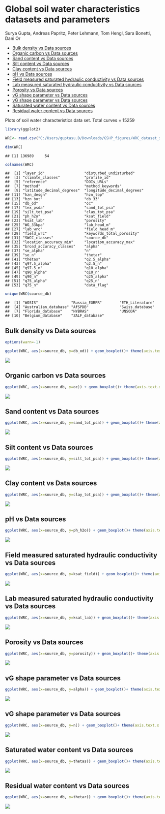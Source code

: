 Global soil water characteristics datasets and parameters
================
Surya Gupta, Andreas Papritz, Peter Lehmann, Tom Hengl, Sara Bonetti,
Dani Or

-   [Bulk density vs Data sources](#bulk-density-vs-data-sources)
-   [Organic carbon vs Data sources](#organic-carbon-vs-data-sources)
-   [Sand content vs Data sources](#sand-content-vs-data-sources)
-   [Silt content vs Data sources](#silt-content-vs-data-sources)
-   [Clay content vs Data sources](#clay-content-vs-data-sources)
-   [pH vs Data sources](#ph-vs-data-sources)
-   [Field measured saturated hydraulic conductivity vs Data
    sources](#field-measured-saturated-hydraulic-conductivity-vs-data-sources)
-   [Lab measured saturated hydraulic conductivity vs Data
    sources](#lab-measured-saturated-hydraulic-conductivity-vs-data-sources)
-   [Porosity vs Data sources](#porosity-vs-data-sources)
-   [vG shape parameter vs Data
    sources](#vg-shape-parameter-vs-data-sources)
-   [vG shape parameter vs Data
    sources](#vg-shape-parameter-vs-data-sources-1)
-   [Saturated water content vs Data
    sources](#saturated-water-content-vs-data-sources)
-   [Residual water content vs Data
    sources](#residual-water-content-vs-data-sources)

Plots of soil water characteristics data set. Total curves = 15259

``` r
library(ggplot2)

WRC<- read.csv("C:/Users/guptasu.D/Downloads/GSHP_figures/WRC_dataset_surya_et_al_2021_final.csv")

dim(WRC)
```

    ## [1] 136989     54

``` r
colnames(WRC)
```

    ##  [1] "layer_id"                  "disturbed_undisturbed"    
    ##  [3] "climate_classes"           "profile_id"               
    ##  [5] "reference"                 "DOIs_URLs"                
    ##  [7] "method"                    "method_keywords"          
    ##  [9] "latitude_decimal_degrees"  "longitude_decimal_degrees"
    ## [11] "hzn_desgn"                 "hzn_top"                  
    ## [13] "hzn_bot"                   "db_33"                    
    ## [15] "db_od"                     "oc"                       
    ## [17] "tex_psda"                  "sand_tot_psa"             
    ## [19] "silt_tot_psa"              "clay_tot_psa"             
    ## [21] "ph_h2o"                    "ksat_field"               
    ## [23] "ksat_lab"                  "porosity"                 
    ## [25] "WG_33kpa"                  "lab_head_m"               
    ## [27] "lab_wrc"                   "field_head_m"             
    ## [29] "field_wrc"                 "keywords_total_porosity"  
    ## [31] "SWCC_classes"              "source_db"                
    ## [33] "location_accuracy_min"     "location_accuracy_max"    
    ## [35] "broad_accuracy_classes"    "alpha"                    
    ## [37] "se_alpha"                  "n"                        
    ## [39] "se_n"                      "thetar"                   
    ## [41] "thetas"                    "q2.5_alpha"               
    ## [43] "q97.5_alpha"               "q2.5_n"                   
    ## [45] "q97.5_n"                   "q10_alpha"                
    ## [47] "q90_alpha"                 "q10_n"                    
    ## [49] "q90_n"                     "q25_alpha"                
    ## [51] "q75_alpha"                 "q25_n"                    
    ## [53] "q75_n"                     "data_flag"

``` r
unique(WRC$source_db)
```

    ##  [1] "WOSIS"               "Russia_EGRPR"        "ETH_Literature"     
    ##  [4] "Australian_database" "AfSPDB"              "Swiss_database"     
    ##  [7] "Florida_database"    "HYBRAS"              "UNSODA"             
    ## [10] "Belgium_database"    "ZALF_database"

## Bulk density vs Data sources

``` r
options(warn=-1)

ggplot(WRC, aes(x=source_db, y=db_od)) + geom_boxplot()+ theme(axis.text.x = element_text(angle = 90, hjust = 1))+labs( y= expression(paste("db_od [", g/cm^{3},"]")), x = expression(paste("source_db [-]" )))
```

![](Dataset_graphs1_files/figure-gfm/unnamed-chunk-1-1.png)<!-- -->

## Organic carbon vs Data sources

``` r
ggplot(WRC, aes(x=source_db, y=oc)) + geom_boxplot()+ theme(axis.text.x = element_text(angle = 90, hjust = 1))+labs( y= expression(paste("oc [% carbon of dry mass]")), x = expression(paste("source_db [-]" )))
```

![](Dataset_graphs1_files/figure-gfm/unnamed-chunk-2-1.png)<!-- -->

## Sand content vs Data sources

``` r
ggplot(WRC, aes(x=source_db, y=sand_tot_psa)) + geom_boxplot()+ theme(axis.text.x = element_text(angle = 90, hjust = 1))+labs( y= expression(paste("sand_tot_psa [dekagram/kg]")), x = expression(paste("source_db [-]" )))
```

![](Dataset_graphs1_files/figure-gfm/unnamed-chunk-3-1.png)<!-- -->

## Silt content vs Data sources

``` r
ggplot(WRC, aes(x=source_db, y=silt_tot_psa)) + geom_boxplot()+ theme(axis.text.x = element_text(angle = 90, hjust = 1))+labs( y= expression(paste("silt_tot_psa [dekagram/kg]")), x = expression(paste("source_db [-]" )))
```

![](Dataset_graphs1_files/figure-gfm/unnamed-chunk-4-1.png)<!-- -->

## Clay content vs Data sources

``` r
ggplot(WRC, aes(x=source_db, y=clay_tot_psa)) + geom_boxplot()+ theme(axis.text.x = element_text(angle = 90, hjust = 1))+labs( y= expression(paste("clay_tot_psa [dekagram/kg]")), x = expression(paste("source_db [-]" )))
```

![](Dataset_graphs1_files/figure-gfm/unnamed-chunk-5-1.png)<!-- -->

## pH vs Data sources

``` r
ggplot(WRC, aes(x=source_db, y=ph_h2o)) + geom_boxplot()+ theme(axis.text.x = element_text(angle = 90, hjust = 1))+labs( y= expression(paste("ph_h2o [-]")), x = expression(paste("source_db [-]" )))
```

![](Dataset_graphs1_files/figure-gfm/unnamed-chunk-6-1.png)<!-- -->

## Field measured saturated hydraulic conductivity vs Data sources

``` r
ggplot(WRC, aes(x=source_db, y=ksat_field)) + geom_boxplot()+ theme(axis.text.x = element_text(angle = 90, hjust = 1))+labs( y= expression(paste("ksat_field [cm/day]")), x = expression(paste("source_db [-]" )))
```

![](Dataset_graphs1_files/figure-gfm/unnamed-chunk-7-1.png)<!-- -->

## Lab measured saturated hydraulic conductivity vs Data sources

``` r
ggplot(WRC, aes(x=source_db, y=ksat_lab)) + geom_boxplot()+ theme(axis.text.x = element_text(angle = 90, hjust = 1))+labs( y= expression(paste("ksat_lab [cm/day]")), x = expression(paste("source_db [-]" )))
```

![](Dataset_graphs1_files/figure-gfm/unnamed-chunk-8-1.png)<!-- -->

## Porosity vs Data sources

``` r
ggplot(WRC, aes(x=source_db, y=porosity)) + geom_boxplot()+ theme(axis.text.x = element_text(angle = 90, hjust = 1))+labs( y= expression(paste("porosity [", m^{3}/m^{3},"]")), x = expression(paste("source_db [-]" )))
```

![](Dataset_graphs1_files/figure-gfm/unnamed-chunk-9-1.png)<!-- -->

## vG shape parameter vs Data sources

``` r
ggplot(WRC, aes(x=source_db, y=alpha)) + geom_boxplot()+ theme(axis.text.x = element_text(angle = 90, hjust = 1))+labs( y= expression(paste("alpha [1/m]")), x = expression(paste("source_db [-]" )))
```

![](Dataset_graphs1_files/figure-gfm/unnamed-chunk-10-1.png)<!-- -->

## vG shape parameter vs Data sources

``` r
ggplot(WRC, aes(x=source_db, y=n)) + geom_boxplot()+ theme(axis.text.x = element_text(angle = 90, hjust = 1))+labs( y= expression(paste("n [-]")), x = expression(paste("source_db [-]" )))
```

![](Dataset_graphs1_files/figure-gfm/unnamed-chunk-11-1.png)<!-- -->

## Saturated water content vs Data sources

``` r
ggplot(WRC, aes(x=source_db, y=thetas)) + geom_boxplot()+ theme(axis.text.x = element_text(angle = 90, hjust = 1))+labs( y= expression(paste("thetas [", m^{3}/m^{3},"]")), x = expression(paste("source_db [-]" )))
```

![](Dataset_graphs1_files/figure-gfm/unnamed-chunk-12-1.png)<!-- -->

## Residual water content vs Data sources

``` r
ggplot(WRC, aes(x=source_db, y=thetar)) + geom_boxplot()+ theme(axis.text.x = element_text(angle = 90, hjust = 1))+labs( y= expression(paste("thetar [", m^{3}/m^{3},"]")), x = expression(paste("source_db [-]" )))
```

![](Dataset_graphs1_files/figure-gfm/unnamed-chunk-13-1.png)<!-- -->
